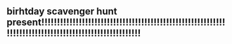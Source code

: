  ## birhtday scavenger hunt present!!!!!!!!!!!!!!!!!!!!!!!!!!!!!!!!!!!!!!!!!!!!!!!!!!!!!!!!!!!!!!!!!!!!!!!!!!!!!!!!!!!!!!!!!!!!!!!!!!!!!!
